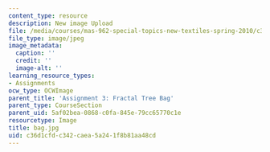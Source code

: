 ```yaml
---
content_type: resource
description: New image Upload
file: /media/courses/mas-962-special-topics-new-textiles-spring-2010/c36d1cfdc342caea5a241f8b81aa48cd_bag.jpg
file_type: image/jpeg
image_metadata:
  caption: ''
  credit: ''
  image-alt: ''
learning_resource_types:
- Assignments
ocw_type: OCWImage
parent_title: 'Assignment 3: Fractal Tree Bag'
parent_type: CourseSection
parent_uid: 5af02bea-0868-c0fa-845e-79cc65770c1e
resourcetype: Image
title: bag.jpg
uid: c36d1cfd-c342-caea-5a24-1f8b81aa48cd
---
```

